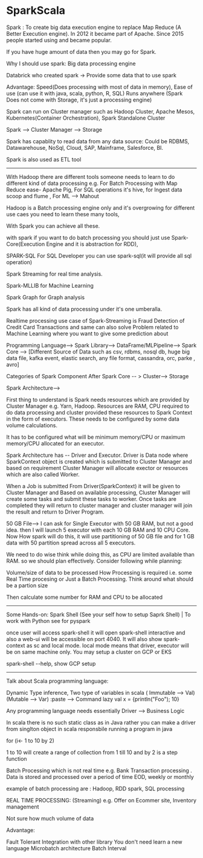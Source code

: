 # SparkScala

Spark : To create big data execution engine to replace Map Reduce (A Better Execution engine). In 2012 it became part of Apache. Since 2015 people started using and became popular.

If you have huge amount of data then you may go for Spark.

Why I should use spark: Big data processing engine

Databrick who created spark -> Provide some data that to use spark 

Advantage:   Speed(Does processing with most of data in memory),
             Ease of use (can use it with java, scala, python, R, SQL)
             Runs anywhere (Spark Does not come with Storage, it's just a processing engine)

Spark can run on Cluster manager such as Hadoop Cluster, Apache Mesos, Kubernetes(Container Orchestration), Spark Standalone Cluster

Spark --> Cluster Manager --> Storage

Spark has capablity to read data from any data source: Could be RDBMS, Datawarehouse, NoSql, Cloud, SAP, Mainframe, Salesforce, BI.

Spark is also used as ETL tool

*******************************

With Hadoop there are different tools someone needs to learn to do different kind of data processing e.g. For Batch Processing with Map Reduce ease- Apache Pig, For SQL operations it's hive, for Ingest data scoop and flume , For ML --> Mahout

Hadoop is a Batch processing engine only and it's overgrowing for different use caes you need to learn these many tools,

With Spark you can achieve all these.

with spark if you want to do batch processing you should just use Spark-Core(Execution Engine and it is abstraction for RDD), 

SPARK-SQL  For SQL Developer you can use spark-sql(it will provide all sql operation)

Spark Streaming for real time analysis.

Spark-MLLIB for Machine Learning

Spark Graph for Graph analysis

Spark has all kind of data processing under it's one umberalla.


Realtime processing use case of Spark-Streaming is Fraud Detection of Credit Card Transactions and same can also solve Problem related to Machine Learning where you want to give some prediction about 


Programming Language--> Spark Library--> DataFrame/MLPipeline--> Spark Core --> [Different Source of Data such as csv, rdbms, nosql db, huge big data file, kafka event, elastic search, any file format, cassandra, orc, parke , avro]

Categories of Spark Component After Spark Core -- > Cluster--> Storage

Spark Architecture-->

First thing to understand is Spark needs resources which are provided by Cluster Manager e.g. Yarn, Hadoop. Resources are RAM, CPU required to do data processing and cluster provided these resources to Spark Context in the form of executors. These needs to be configured by some data volume calculations.

It has to be configured what will be minimum memory/CPU or maximum memory/CPU allocated for an executor.

Spark Architecture has -- Driver and Executor. Driver is Data node where SparkContext object is created which is submitted to Cluster Manager and based on requirement Cluster Manager will allocate exector or resources which are also called Worker.

When a Job is submitted From Driver(SparkContext) it will be given to Cluster Manager and Based on available processing, Cluster Manager will create some tasks and submit these tasks to worker. Once tasks are completed they will return to cluster manager and cluster manager will join the result and return to Driver Program.
        

50 GB File--> I can ask for Single Executor with 50 GB RAM, but not a good idea. then I will launch 5 executor with each 10 GB RAM and 10 CPU Core. Now How spark will do this, it will use partitioning of 50 GB file and for 1 GB data with 50 partition spread across all 5 executors. 

We need to do wise think while doing this, as CPU are limited available than RAM. so we should plan effectively. Consider following while planning:

Volume/size of data to be processed
How Processing is required i.e. some Real Time procesing or Just a Batch Processing. Think around what should be a partion size

Then calculate some number for RAM and CPU to be allocated  

*******************************************************************************

Some Hands-on: Spark Shell (See your self how to setup Saprk Shell) | To work with Python see for pyspark

once user will access spark-shell it will open spark-shell interactive and also a web-ui will be accessible on port 4040. It will also show spark-context as sc and local mode. local mode means that driver, executor will be on same machine only. You may setup a cluster on GCP or EKS

spark-shell --help, show GCP setup

*******************************************************************************

Talk about Scala programming language: 

Dynamic Type inference, Two type of variables in scala ( Immutable --> Val) (Mutable --> Var)
:paste --> Command
lazy val x = {println("Foo"); 10}

Any programming language needs essentially Driver --> Business Logic

In scala there is no such static class as in Java rather you can make a driver from singlton object in scala responsbile running a program in java

for (i<- 1 to 10 by 2) 

1 to 10 will create a range of collection from 1 till 10 and by 2 is a step function

Batch Processing which is not real time e.g. Bank Transaction processing . Data is stored and processed over a period of time EOD, weekly or monthly

example of batch processing are : Hadoop, RDD spark, SQL processing

REAL TIME PROCESSING: (Streaming) e.g. Offer on Ecommer site, Inventory management

Not sure how much volume of data

Advantage: 

Fault Tolerant
Integration with other library
You don't need learn a new language
Microbatch architecture
Batch Interval



